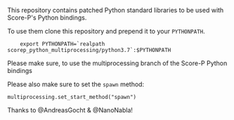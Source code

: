 This repository contains patched Python standard libraries to be used with Score-P's Python bindings.

To use them clone this repository and prepend it to your `PYTHONPATH`.

```
    export PYTHONPATH=`realpath scorep_python_multiprocessing/python3.7`:$PYTHONPATH
```

Please make sure, to use the multiprocessing branch of the Score-P Python bindings


Please also make sure to set the `spawn` method:
```
multiprocessing.set_start_method("spawn")
```

Thanks to @AndreasGocht & @NanoNabla!

